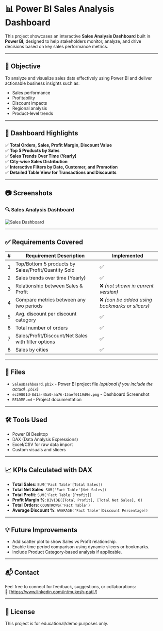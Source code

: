 # 📊 Power BI Sales Analysis Dashboard

This project showcases an interactive **Sales Analysis Dashboard** built in **Power BI**, designed to help stakeholders monitor, analyze, and drive decisions based on key sales performance metrics.

---

## 🚀 Objective

To analyze and visualize sales data effectively using Power BI and deliver actionable business insights such as:
- Sales performance
- Profitability
- Discount impacts
- Regional analysis
- Product-level trends

---

## 📌 Dashboard Highlights

✅ **Total Orders, Sales, Profit Margin, Discount Value**  
✅ **Top 5 Products by Sales**  
✅ **Sales Trends Over Time (Yearly)**  
✅ **City-wise Sales Distribution**  
✅ **Interactive Filters by Date, Customer, and Promotion**  
✅ **Detailed Table View for Transactions and Discounts**

---

## 📷 Screenshots

### 🔍 Sales Analysis Dashboard
![Sales Dashboard](./ec29801d-8d1a-45a0-aa76-15aef0119d9e.png)

---

## ✅ Requirements Covered

| # | Requirement Description | Implemented |
|--|---------------------------|-------------|
| 1 | Top/Bottom 5 products by Sales/Profit/Quantity Sold | ✅ |
| 2 | Sales trends over time (Yearly) | ✅ |
| 3 | Relationship between Sales & Profit | ❌ *(not shown in current version)* |
| 4 | Compare metrics between any two periods | ❌ *(can be added using bookmarks or slicers)* |
| 5 | Avg. discount per discount category | ✅ |
| 6 | Total number of orders | ✅ |
| 7 | Sales/Profit/Discount/Net Sales with filter options | ✅ |
| 8 | Sales by cities | ✅ |

---

## 📁 Files

- `SalesDashboard.pbix` - Power BI project file *(optional if you include the actual `.pbix`)*
- `ec29801d-8d1a-45a0-aa76-15aef0119d9e.png` - Dashboard Screenshot
- `README.md` - Project documentation

---

## 🛠 Tools Used

- Power BI Desktop
- DAX (Data Analysis Expressions)
- Excel/CSV for raw data import
- Custom visuals and slicers

---

## 📈 KPIs Calculated with DAX

- **Total Sales**: `SUM('Fact Table'[Total Sales])`
- **Total Net Sales**: `SUM('Fact Table'[Net Sales])`
- **Total Profit**: `SUM('Fact Table'[Profit])`
- **Profit Margin %**: `DIVIDE([Total Profit], [Total Net Sales], 0)`
- **Total Orders**: `COUNTROWS('Fact Table')`
- **Average Discount %**: `AVERAGE('Fact Table'[Discount Percentage])`

---

## 💡 Future Improvements

- Add scatter plot to show Sales vs Profit relationship.
- Enable time period comparison using dynamic slicers or bookmarks.
- Include Product Category-based analysis if applicable.

---

## 📬 Contact

Feel free to connect for feedback, suggestions, or collaborations:    
🔗 [https://www.linkedin.com/in/mukesh-patil/]

---

## 📜 License

This project is for educational/demo purposes only.
